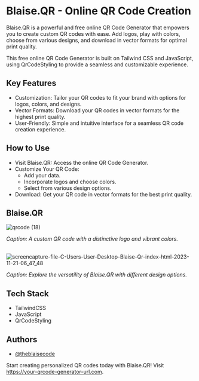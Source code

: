 
# Blaise.QR - Online QR Code Creation

Blaise.QR is a powerful and free online QR Code Generator that empowers you to create custom QR codes with ease. Add logos, play with colors, choose from various designs, and download in vector formats for optimal print quality.

This free online QR Code Generator is built on Tailwind CSS and JavaScript, using QrCodeStyling to provide a seamless and customizable experience.


## Key Features

- Customization: Tailor your QR codes to fit your brand with options for logos, colors, and designs.
- Vector Formats: Download your QR codes in vector formats for the highest print quality.
- User-Friendly: Simple and intuitive interface for a seamless QR code creation experience.


## How to Use

- Visit Blaise.QR: Access the online QR Code Generator.
- Customize Your QR Code:
    - Add your data.
    - Incorporate logos and choose colors.
    - Select from various design options.
- Download: Get your QR code in vector formats for the best print quality.


## Blaise.QR

![qrcode (18)](https://github.com/theblaisecode/blaise.qr/assets/89015653/8ef520f4-8557-41c2-b50e-8541b67c3006)

*Caption: A custom QR code with a distinctive logo and vibrant colors.* </br></br>

![screencapture-file-C-Users-User-Desktop-Blaise-Qr-index-html-2023-11-21-06_47_48](https://github.com/theblaisecode/blaise.qr/assets/89015653/fdd24c08-0b6f-429e-8b92-5874bf2c54df)

*Caption: Explore the versatility of Blaise.QR with different design options.*



## Tech Stack

- TailwindCSS
- JavaScript
- QrCodeStyling


## Authors

- [@theblaisecode](https://github.com/theblaisecode)

Start creating personalized QR codes today with Blaise.QR! Visit https://your-qrcode-generator-url.com.
